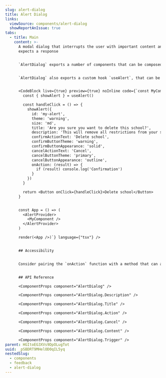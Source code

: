 ```yaml
---
slug: alert-dialog
title: Alert Dialog
links:
  viewSource: components/alert-dialog
  showReportAnIssue: true
tabs:
  - title: Main
    content: >-
      A modal dialog that interrupts the user with important content and
      expects a response


      `AlertDialog` exports a number of components that can be composed together to create a modal pop up that expects a response from the user.


      `AlertDialog` also exports a custom hook `useAlert`, that can be used to dynamically render an alert based on some content and a callback. `showAlert` accepts a few props allowing the `AlertDialog` to be customised in a number of ways; you can see an example of this below.


      <CodeBlock live={true} preview={true} noInline code={`const MyComponent = () =>{
        const { showAlert } = useAlert()

        const handleClick = () => {
          showAlert({
            id: 'my-alert',
            theme: 'warning',
            size: 'md',
            title: 'Are you sure you want to delete this school?',
            description: 'This will remove all restrictions from your school',
            confirmActionText: 'Delete school',
            confirmButtonTheme: 'warning',
            confirmButtonAppearance: 'solid',
            cancelActionText: 'Cancel',
            cancelButtonTheme: 'primary',
            cancelButtonAppearance: 'outline',
            onAction: (result) => {
              if (result) console.log('Confirmation')
            }
          })
        }

        return <Button onClick={handleClick}>Delete school</Button>
      }


      const App = () => (
        <AlertProvider>
          <MyComponent />
        </AlertProvider>
      )

      render(<App />)`} language={"tsx"} />


      ## Accessibility


      Consider pairing the `onAction` function with a method that can announce a message to the user. In the above example a message of "School has been deleted" would be appropriate for screen reader users. [Radix UI Announce](https://radix-ui.com/primitives/docs/utilities/announce) would be a good candidate for this.


      ## API Reference

      <ComponentProps component="AlertDialog" />

      <ComponentProps component="AlertDialog.Description" />

      <ComponentProps component="AlertDialog.Title" />

      <ComponentProps component="AlertDialog.Action" />

      <ComponentProps component="AlertDialog.Cancel" />

      <ComponentProps component="AlertDialog.Content" />

      <ComponentProps component="AlertDialog.Trigger" />
parent: HGItoEG3XVs9DpOLugTot
uuid: _pSBDRT9MHelOD0qIL5yq
nestedSlug:
  - components
  - feedback
  - alert-dialog
---
```

